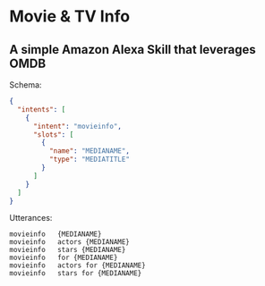 # Movie & TV Info
## A simple Amazon Alexa Skill that leverages OMDB

Schema:
```json
{
  "intents": [
    {
      "intent": "movieinfo",
      "slots": [
        {
          "name": "MEDIANAME",
          "type": "MEDIATITLE"
        }
      ]
    }
  ]
}
```

Utterances:
```
movieinfo	{MEDIANAME}
movieinfo	actors {MEDIANAME}
movieinfo	stars {MEDIANAME}
movieinfo	for {MEDIANAME}
movieinfo	actors for {MEDIANAME}
movieinfo	stars for {MEDIANAME}
```